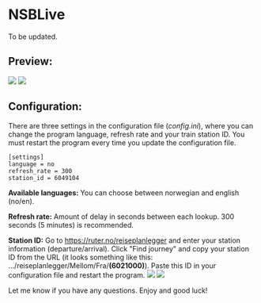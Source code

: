 # NSBLive
To be updated.

## Preview:
![](https://i.imgur.com/RijcZer.png)
![](https://i.imgur.com/XuQWiNd.png)

## Configuration:
There are three settings in the configuration file (*config.ini*), where you can change the program language, refresh rate and your train station ID. You must restart the program every time you update the configuration file.
```
[settings]
language = no
refresh_rate = 300
station_id = 6049104
```
**Available languages:** You can choose between norwegian and english (no/en).

**Refresh rate:** Amount of delay in seconds between each lookup. 300 seconds (5 minutes) is recommended.

**Station ID:** Go to https://ruter.no/reiseplanlegger and enter your station information (departure/arrival). Click "Find journey" and copy your station ID from the URL (it looks something like this: .../reiseplanlegger/Mellom/Fra/**(6021000)**). Paste this ID in your configuration file and restart the program.
![](https://i.imgur.com/3SnsPtA.png)
![](https://i.imgur.com/xMyzeN7.png)

Let me know if you have any questions. Enjoy and good luck!
